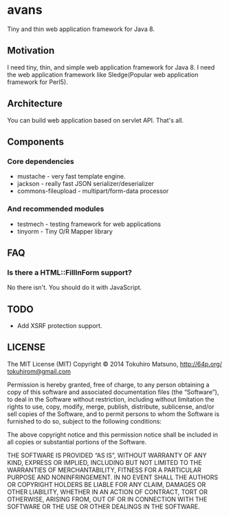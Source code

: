 # avans

Tiny and thin web application framework for Java 8.

## Motivation

I need tiny, thin, and simple web application framework for Java 8.
I need the web application framework like Sledge(Popular web application framework for Perl5).

## Architecture

You can build web application based on servlet API.
That's all.

## Components

### Core dependencies

 * mustache - very fast template engine.
 * jackson - really fast JSON serializer/deserializer
 * commons-fileupload - multipart/form-data processor

### And recommended modules

 * testmech - testing framework for web applications
 * tinyorm - Tiny O/R Mapper library

## FAQ

### Is there a HTML::FillInForm support?

No there isn't. You should do it with JavaScript.

## TODO

 * Add XSRF protection support.

## LICENSE

  The MIT License (MIT)
  Copyright © 2014 Tokuhiro Matsuno, http://64p.org/ <tokuhirom@gmail.com>

  Permission is hereby granted, free of charge, to any person obtaining a copy
  of this software and associated documentation files (the “Software”), to deal
  in the Software without restriction, including without limitation the rights
  to use, copy, modify, merge, publish, distribute, sublicense, and/or sell
  copies of the Software, and to permit persons to whom the Software is
  furnished to do so, subject to the following conditions:

  The above copyright notice and this permission notice shall be included in
  all copies or substantial portions of the Software.

  THE SOFTWARE IS PROVIDED “AS IS”, WITHOUT WARRANTY OF ANY KIND, EXPRESS OR
  IMPLIED, INCLUDING BUT NOT LIMITED TO THE WARRANTIES OF MERCHANTABILITY,
  FITNESS FOR A PARTICULAR PURPOSE AND NONINFRINGEMENT. IN NO EVENT SHALL THE
  AUTHORS OR COPYRIGHT HOLDERS BE LIABLE FOR ANY CLAIM, DAMAGES OR OTHER
  LIABILITY, WHETHER IN AN ACTION OF CONTRACT, TORT OR OTHERWISE, ARISING FROM,
  OUT OF OR IN CONNECTION WITH THE SOFTWARE OR THE USE OR OTHER DEALINGS IN
  THE SOFTWARE.
